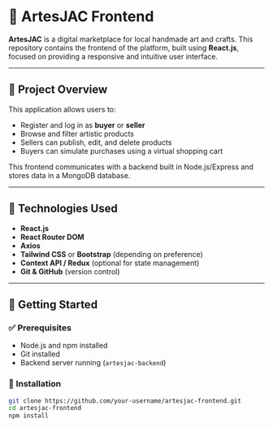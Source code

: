 # 🎨 ArtesJAC Frontend

**ArtesJAC** is a digital marketplace for local handmade art and crafts. This repository contains the frontend of the platform, built using **React.js**, focused on providing a responsive and intuitive user interface.

---

## 📌 Project Overview

This application allows users to:

- Register and log in as **buyer** or **seller**
- Browse and filter artistic products
- Sellers can publish, edit, and delete products
- Buyers can simulate purchases using a virtual shopping cart

This frontend communicates with a backend built in Node.js/Express and stores data in a MongoDB database.

---

## 🔧 Technologies Used

- **React.js**
- **React Router DOM**
- **Axios**
- **Tailwind CSS** or **Bootstrap** (depending on preference)
- **Context API / Redux** (optional for state management)
- **Git & GitHub** (version control)

---

## 🚀 Getting Started

### ✅ Prerequisites

- Node.js and npm installed
- Git installed
- Backend server running (`artesjac-backend`)

### 🔨 Installation

```bash
git clone https://github.com/your-username/artesjac-frontend.git
cd artesjac-frontend
npm install
